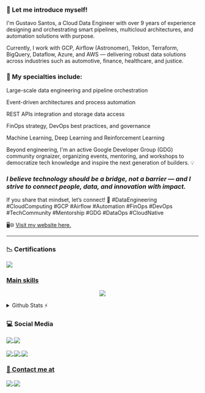 ### 🚀 Let me introduce myself!

I'm Gustavo Santos, a Cloud Data Engineer with over 9 years of experience designing and orchestrating smart pipelines, multicloud architectures, and automation solutions with purpose.

Currently, I work with GCP, Airflow (Astronomer), Tekton, Terraform, BigQuery, Dataflow, Azure, and AWS — delivering robust data solutions across industries such as automotive, finance, healthcare, and justice.

### 📌 My specialties include:

Large-scale data engineering and pipeline orchestration

Event-driven architectures and process automation

REST APIs integration and storage data access

FinOps strategy, DevOps best practices, and governance

Machine Learning, Deep Learning and Reinforcement Learning 

Beyond engineering, I'm an active Google Developer Group (GDG) community orgnaizer, organizing events, mentoring, and workshops to democratize tech knowledge and inspire the next generation of builders. 💡

### ***I believe technology should be a bridge, not a barrier — and I strive to connect people, data, and innovation with impact.***

If you share that mindset, let’s connect! 🤝
#DataEngineering #CloudComputing #GCP #Airflow #Automation #FinOps #DevOps #TechCommunity #Mentorship #GDG #DataOps #CloudNative


🖥️🌐 [Visit my website here.](https://gustavosantosio.com/)

---

### 📉 Certifications
<div style="display: inline_block">     
     <a href="#"> <img align="center"  src="https://i.imgur.com/BlYHoGB.png">
     <!-- <a href="#"> <img align="center"  src="https://i.imgur.com/o6ZzvAp.png">  -->
         
      
 </div>

### Main skills
<p align="center">
  <a href="https://skillicons.dev">
    <img src="https://skillicons.dev/icons?i=gcp,azure,aws,anaconda,ansible,docker,elasticsearch,git,github,githubactions,kubernetes,mysql,openshift,prometheus,terraform" />
  </a>
</p>

<details>
  <summary>Github Stats ⚡</summary>
  
  <a href="#">![Github stats](https://github-readme-stats.vercel.app/api?username=gustavosantosio&theme=blueberry&count_private=true&hide_border=true&line_height=20)</a>
  <a href="#">![Top Langs](https://github-readme-stats.vercel.app/api/top-langs/?username=gustavosantosio&layout=compact&theme=blueberry&count_private=true&hide_border=true)</a>
</details>

### 💻 Social Media
<div style="display: inline_block">     
     <a href="https://www.linkedin.com/in/gustavribeiro/"> <img align="center" src="https://img.shields.io/badge/LinkedIn-0077B5?style=for-the-badge&logo=linkedin&logoColor=white">
     <!--<a href="https://stackoverflow.com/users/16722484/gustavo-ribeiro"> <img align="center" src="https://img.shields.io/badge/Stack_Overflow-FE7A16?style=for-the-badge&logo=stack-overflow&logoColor=white">
      <a href="https://www.hackerrank.com/gustavribeirods"> <img align="center" src="https://img.shields.io/badge/-Hackerrank-2EC866?style=for-the-badge&logo=HackerRank&logoColor=white">
            <br> <br>
     <a href="https://www.instagram.com/gustavribeiro/"> <img align="center" src="https://img.shields.io/badge/Instagram-E4405F?style=for-the-badge&logo=instagram&logoColor=white">   
     <a href="https://medium.com/@ribeirogustavo"> <img align="center" src="https://img.shields.io/badge/Medium-12100E?style=for-the-badge&logo=medium&logoColor=white">-->
          <a href="[https://www.linkedin.com/in/gustavribeiro/](https://gustavosantosio.com/)"> <img align="center" src="https://img.shields.io/badge/LinkedIn-0077B5?style=for-the-badge&logo=linkedin&logoColor=white">
 </div>
 
 <div style="display:inline_block">
      <br>      
      <a href="https://music.apple.com/profile/gustavribeiro"><img align="center" src="https://img.shields.io/badge/apple%20music-F34E68?style=for-the-badge&logo=apple%20music&logoColor=white">
      <a href="https://open.spotify.com/user/0mbt650t2c8rfatf8p9a7vqrz?si=cO9U7QtlR4i8MGcyKE5jnQ"><img align="center" src="https://img.shields.io/badge/Spotify-1ED760?&style=for-the-badge&logo=spotify&logoColor=white">
      <a href="https://www.last.fm/pt/user/gustavo_ribeiro"><img align="center" src="https://img.shields.io/badge/last.fm-D51007?style=for-the-badge&logo=last.fm&logoColor=white"> 
</div>
           
### 📱 Contact me at
<div style="display: inline_block">     
     <a href="mailto:gustavribeirods@gmail.com"> <img align="center" src="https://img.shields.io/badge/Gmail-D14836?style=for-the-badge&logo=gmail&logoColor=white">
     <a href="https://wa.me/message/RVPFLMG4RYSTO1"> <img align="center" src="https://img.shields.io/badge/WhatsApp-25D366?style=for-the-badge&logo=whatsapp&logoColor=white">
</div>
<!-- 
<br>
<div align="center">   



![Anurag's GitHub stats](https://github-readme-stats.vercel.app/api?username=gustavribeirods&show_icons=true&bg_color=#a6e3fb)
        
      
</div>
